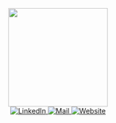 
<div id="header" align="center">
  
  <img src="https://media0.giphy.com/media/i4MAH84pqe2m2aVojc/giphy.gif?cid=ecf05e47jtowmi39c3wxu9vucjzq3cmerwhni0yoo1kddoia&rid=giphy.gif&ct=g" width="200" />
  
   <div id="badges">
    <a href="https://linkedin.com/in/rahul-gill-466a1620a/">
      <img src="https://img.shields.io/badge/LinkedIn-blue?style=for-the-badge&logo=linkedin&logoColor=white" alt="LinkedIn"/>
    </a>
    <a href="mailto:rgill1@protonmail.com">
      <img src="https://img.shields.io/badge/Email-white?style=for-the-badge&logo=protonmail&logoColor=white%22" alt="Mail"/>
    </a>
      <a href="https://rahul-gill.github.io/">
      <img src="https://img.shields.io/badge/Website-blue?style=for-the-badge&logo=react&logoColor=white%22" alt="Website"/>
    </a>
  </div>
  
  
  <img src="https://komarev.com/ghpvc/?username=rahul-gill&style=flat-square&color=blue" alt=""/>
  
</div>
